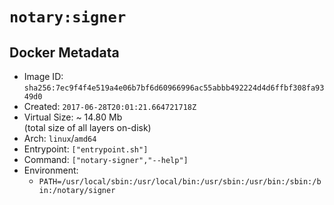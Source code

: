 # `notary:signer`

## Docker Metadata

- Image ID: `sha256:7ec9f4f4e519a4e06b7bf6d60966996ac55abbb492224d4d6ffbf308fa9349d0`
- Created: `2017-06-28T20:01:21.664721718Z`
- Virtual Size: ~ 14.80 Mb  
  (total size of all layers on-disk)
- Arch: `linux`/`amd64`
- Entrypoint: `["entrypoint.sh"]`
- Command: `["notary-signer","--help"]`
- Environment:
  - `PATH=/usr/local/sbin:/usr/local/bin:/usr/sbin:/usr/bin:/sbin:/bin:/notary/signer`
